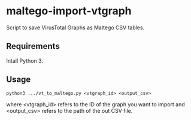 # maltego-import-vtgraph
Script to save VirusTotal Graphs as Maltego CSV tables.

## Requirements

Intall Python 3.

## Usage

```
python3 .../vt_to_maltego.py <vtgraph_id> <output_csv>
```

where <vtgraph_id> refers to the ID of the graph you want to import and <output_csv>
refers to the path of the out CSV file.